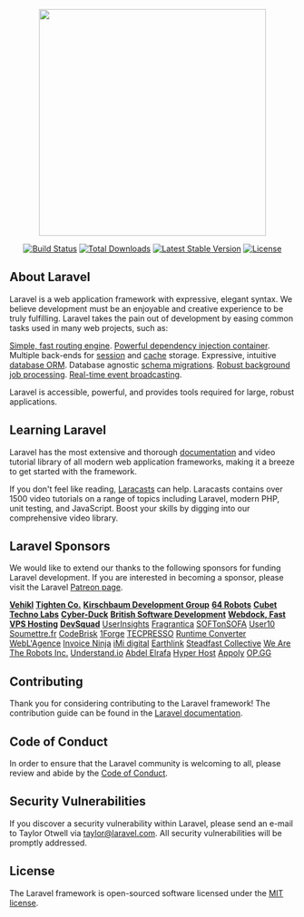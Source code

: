 <p align="center"><img src="https://res.cloudinary.com/dtfbvvkyp/image/upload/v1566331377/laravel-logolockup-cmyk-red.svg" width="400"></p>

<p align="center">
<a href="https://travis-ci.org/laravel/framework"><img src="https://travis-ci.org/laravel/framework.svg" alt="Build Status"></a>
<a href="https://packagist.org/packages/laravel/framework"><img src="https://poser.pugx.org/laravel/framework/d/total.svg" alt="Total Downloads"></a>
<a href="https://packagist.org/packages/laravel/framework"><img src="https://poser.pugx.org/laravel/framework/v/stable.svg" alt="Latest Stable Version"></a>
<a href="https://packagist.org/packages/laravel/framework"><img src="https://poser.pugx.org/laravel/framework/license.svg" alt="License"></a>
</p>

## About Laravel

Laravel is a web application framework with expressive, elegant syntax. We believe development must be an enjoyable and creative experience to be truly fulfilling. Laravel takes the pain out of development by easing common tasks used in many web projects, such as:

[Simple, fast routing engine](https://laravel.com/docs/routing).
[Powerful dependency injection container](https://laravel.com/docs/container).
Multiple back-ends for [session](https://laravel.com/docs/session) and [cache](https://laravel.com/docs/cache) storage.
Expressive, intuitive [database ORM](https://laravel.com/docs/eloquent).
Database agnostic [schema migrations](https://laravel.com/docs/migrations).
[Robust background job processing](https://laravel.com/docs/queues).
[Real-time event broadcasting](https://laravel.com/docs/broadcasting).

Laravel is accessible, powerful, and provides tools required for large, robust applications.

## Learning Laravel

Laravel has the most extensive and thorough [documentation](https://laravel.com/docs) and video tutorial library of all modern web application frameworks, making it a breeze to get started with the framework.

If you don't feel like reading, [Laracasts](https://laracasts.com) can help. Laracasts contains over 1500 video tutorials on a range of topics including Laravel, modern PHP, unit testing, and JavaScript. Boost your skills by digging into our comprehensive video library.

## Laravel Sponsors

We would like to extend our thanks to the following sponsors for funding Laravel development. If you are interested in becoming a sponsor, please visit the Laravel [Patreon page](https://patreon.com/taylorotwell).

**[Vehikl](https://vehikl.com/)**
**[Tighten Co.](https://tighten.co)**
**[Kirschbaum Development Group](https://kirschbaumdevelopment.com)**
**[64 Robots](https://64robots.com)**
**[Cubet Techno Labs](https://cubettech.com)**
**[Cyber-Duck](https://cyber-duck.co.uk)**
**[British Software Development](https://www.britishsoftware.co)**
**[Webdock, Fast VPS Hosting](https://www.webdock.io/en)**
**[DevSquad](https://devsquad.com)**
[UserInsights](https://userinsights.com)
[Fragrantica](https://www.fragrantica.com)
[SOFTonSOFA](https://softonsofa.com/)
[User10](https://user10.com)
[Soumettre.fr](https://soumettre.fr/)
[CodeBrisk](https://codebrisk.com)
[1Forge](https://1forge.com)
[TECPRESSO](https://tecpresso.co.jp/)
[Runtime Converter](http://runtimeconverter.com/)
[WebL'Agence](https://weblagence.com/)
[Invoice Ninja](https://www.invoiceninja.com)
[iMi digital](https://www.imi-digital.de/)
[Earthlink](https://www.earthlink.ro/)
[Steadfast Collective](https://steadfastcollective.com/)
[We Are The Robots Inc.](https://watr.mx/)
[Understand.io](https://www.understand.io/)
[Abdel Elrafa](https://abdelelrafa.com)
[Hyper Host](https://hyper.host)
[Appoly](https://www.appoly.co.uk)
[OP.GG](https://op.gg)

## Contributing

Thank you for considering contributing to the Laravel framework! The contribution guide can be found in the [Laravel documentation](https://laravel.com/docs/contributions).

## Code of Conduct

In order to ensure that the Laravel community is welcoming to all, please review and abide by the [Code of Conduct](https://laravel.com/docs/contributions#code-of-conduct).

## Security Vulnerabilities

If you discover a security vulnerability within Laravel, please send an e-mail to Taylor Otwell via [taylor@laravel.com](mailto:taylor@laravel.com). All security vulnerabilities will be promptly addressed.

## License

The Laravel framework is open-sourced software licensed under the [MIT license](https://opensource.org/licenses/MIT).
